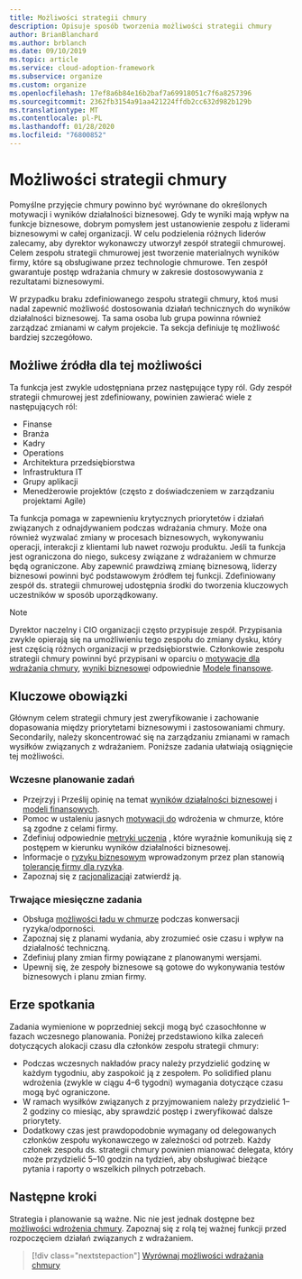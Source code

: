 ```yaml
---
title: Możliwości strategii chmury
description: Opisuje sposób tworzenia możliwości strategii chmury
author: BrianBlanchard
ms.author: brblanch
ms.date: 09/10/2019
ms.topic: article
ms.service: cloud-adoption-framework
ms.subservice: organize
ms.custom: organize
ms.openlocfilehash: 17ef8a6b84e16b2baf7a69918051c7f6a8257396
ms.sourcegitcommit: 2362fb3154a91aa421224ffdb2cc632d982b129b
ms.translationtype: MT
ms.contentlocale: pl-PL
ms.lasthandoff: 01/28/2020
ms.locfileid: "76800852"
---
```

# <a name="cloud-strategy-capabilities"></a>Możliwości strategii chmury

Pomyślne przyjęcie chmury powinno być wyrównane do określonych motywacji i wyników działalności biznesowej. Gdy te wyniki mają wpływ na funkcje biznesowe, dobrym pomysłem jest ustanowienie zespołu z liderami biznesowymi w całej organizacji. W celu podzielenia różnych liderów zalecamy, aby dyrektor wykonawczy utworzył zespół strategii chmurowej. Celem zespołu strategii chmurowej jest tworzenie materialnych wyników firmy, które są obsługiwane przez technologie chmurowe. Ten zespół gwarantuje postęp wdrażania chmury w zakresie dostosowywania z rezultatami biznesowymi.

W przypadku braku zdefiniowanego zespołu strategii chmury, ktoś musi nadal zapewnić możliwość dostosowania działań technicznych do wyników działalności biznesowej. Ta sama osoba lub grupa powinna również zarządzać zmianami w całym projekcie. Ta sekcja definiuje tę możliwość bardziej szczegółowo.

## <a name="possible-sources-for-this-capability"></a>Możliwe źródła dla tej możliwości

Ta funkcja jest zwykle udostępniana przez następujące typy ról. Gdy zespół strategii chmurowej jest zdefiniowany, powinien zawierać wiele z następujących ról:

- Finanse
- Branża
- Kadry
- Operations
- Architektura przedsiębiorstwa
- Infrastruktura IT
- Grupy aplikacji
- Menedżerowie projektów (często z doświadczeniem w zarządzaniu projektami Agile)

Ta funkcja pomaga w zapewnieniu krytycznych priorytetów i działań związanych z odnajdywaniem podczas wdrażania chmury. Może ona również wyzwalać zmiany w procesach biznesowych, wykonywaniu operacji, interakcji z klientami lub nawet rozwoju produktu. Jeśli ta funkcja jest ograniczona do niego, sukcesy związane z wdrażaniem w chmurze będą ograniczone. Aby zapewnić prawdziwą zmianę biznesową, liderzy biznesowi powinni być podstawowym źródłem tej funkcji. Zdefiniowany zespół ds. strategii chmurowej udostępnia środki do tworzenia kluczowych uczestników w sposób uporządkowany.

> [!NOTE]
> Dyrektor naczelny i CIO organizacji często przypisuje zespół. Przypisania zwykle opierają się na umożliwieniu tego zespołu do zmiany dysku, który jest częścią różnych organizacji w przedsiębiorstwie. Członkowie zespołu strategii chmury powinni być przypisani w oparciu o [motywacje dla wdrażania chmury](../strategy/motivations.md), [wyniki biznesowe](../strategy/business-outcomes/index.md)i odpowiednie [Modele finansowe](../strategy/financial-models.md).

## <a name="key-responsibilities"></a>Kluczowe obowiązki

Głównym celem strategii chmury jest zweryfikowanie i zachowanie dopasowania między priorytetami biznesowymi i zastosowaniami chmury. Secondarily, należy skoncentrować się na zarządzaniu zmianami w ramach wysiłków związanych z wdrażaniem. Poniższe zadania ułatwiają osiągnięcie tej możliwości.

### <a name="early-planning-tasks"></a>Wczesne planowanie zadań

- Przejrzyj i Prześlij opinię na temat [wyników działalności biznesowej](../strategy/business-outcomes/index.md) i [modeli finansowych](../strategy/financial-models.md).
- Pomoc w ustaleniu jasnych [motywacji do](../strategy/motivations.md) wdrożenia w chmurze, które są zgodne z celami firmy.
- Zdefiniuj odpowiednie [metryki uczenia](../strategy/learning-metrics.md) , które wyraźnie komunikują się z postępem w kierunku wyników działalności biznesowej.
- Informacje o [ryzyku biznesowym](../govern/policy-compliance/risk-tolerance.md) wprowadzonym przez plan stanowią [tolerancję firmy dla ryzyka](../govern/policy-compliance/risk-tolerance.md).
- Zapoznaj się z [racjonalizacją](../digital-estate/rationalize.md)i zatwierdź ją.

### <a name="ongoing-monthly-tasks"></a>Trwające miesięczne zadania

- Obsługa [możliwości ładu w chmurze](./cloud-governance.md) podczas konwersacji ryzyka/odporności.
- Zapoznaj się z planami wydania, aby zrozumieć osie czasu i wpływ na działalność techniczną.
- Zdefiniuj plany zmian firmy powiązane z planowanymi wersjami.
- Upewnij się, że zespoły biznesowe są gotowe do wykonywania testów biznesowych i planu zmian firmy.

## <a name="meeting-cadence"></a>Erze spotkania

Zadania wymienione w poprzedniej sekcji mogą być czasochłonne w fazach wczesnego planowania. Poniżej przedstawiono kilka zaleceń dotyczących alokacji czasu dla członków zespołu strategii chmury:

- Podczas wczesnych nakładów pracy należy przydzielić godzinę w każdym tygodniu, aby zaspokoić ją z zespołem. Po solidified planu wdrożenia (zwykle w ciągu 4&ndash;6 tygodni) wymagania dotyczące czasu mogą być ograniczone.
- W ramach wysiłków związanych z przyjmowaniem należy przydzielić 1&ndash;2 godziny co miesiąc, aby sprawdzić postęp i zweryfikować dalsze priorytety.
- Dodatkowy czas jest prawdopodobnie wymagany od delegowanych członków zespołu wykonawczego w zależności od potrzeb. Każdy członek zespołu ds. strategii chmury powinien mianować delegata, który może przydzielić 5&ndash;10 godzin na tydzień, aby obsługiwać bieżące pytania i raporty o wszelkich pilnych potrzebach.

## <a name="next-steps"></a>Następne kroki

Strategia i planowanie są ważne. Nic nie jest jednak dostępne bez [możliwości wdrożenia chmury](./cloud-adoption.md). Zapoznaj się z rolą tej ważnej funkcji przed rozpoczęciem działań związanych z wdrażaniem.

> [!div class="nextstepaction"]
> [Wyrównaj możliwości wdrażania chmury](./cloud-adoption.md)
